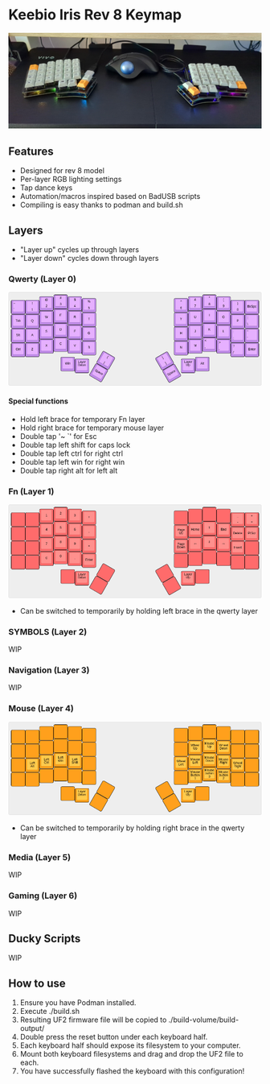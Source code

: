 # Keebio Iris Rev 8 Keymap

![My Iris Rev 8](keyboard-pic.jpg "My Iris Rev 8")

## Features
- Designed for rev 8 model
- Per-layer RGB lighting settings
- Tap dance keys
- Automation/macros inspired based on BadUSB scripts
- Compiling is easy thanks to podman and build.sh

## Layers

- "Layer up" cycles up through layers
- "Layer down" cycles down through layers

### Qwerty (Layer 0)

![Qwerty Layer](assets/github-com-matthewspangler-iris-rev8-fun-(qwerty-layer).png "Qwerty Layer")

#### Special functions
- Hold left brace for temporary Fn layer 
- Hold right brace for temporary mouse layer
- Double tap '~ `' for Esc
- Double tap left shift for caps lock
- Double tap left ctrl for right ctrl
- Double tap left win for right win
- Double tap right alt for left alt

### Fn (Layer 1)

![Fn Layer](assets/github-com-matthewspangler-iris-rev8-fun-(fn-layer).png "Fn Layer")

- Can be switched to temporarily by holding left brace in the qwerty layer

### SYMBOLS (Layer 2)

WIP

### Navigation (Layer 3)

WIP

### Mouse (Layer 4)

![Mouse Layer](assets/github-com-matthewspangler-iris-rev8-fun-(mouse-layer).png "Mouse Layer")

- Can be switched to temporarily by holding right brace in the qwerty layer

### Media (Layer 5)

WIP

### Gaming (Layer 6)

WIP

## Ducky Scripts

WIP

## How to use

1) Ensure you have Podman installed.
2) Execute ./build.sh
3) Resulting UF2 firmware file will be copied to ./build-volume/build-output/
4) Double press the reset button under each keyboard half.
5) Each keyboard half should expose its filesystem to your computer.
6) Mount both keyboard filesystems and drag and drop the UF2 file to each.
7) You have successfully flashed the keyboard with this configuration!
